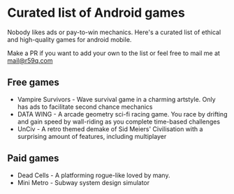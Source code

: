 # Curated list of Android games
Nobody likes ads or pay-to-win mechanics. Here's a curated list of ethical and high-quality games for android mobile. 

Make a PR if you want to add your own to the list or feel free to mail me at mail@r59q.com 

## Free games

- Vampire Survivors - Wave survival game in a charming artstyle. Only has ads to facilitate second chance mechanics
- DATA WING - A arcade geometry sci-fi racing game. You race by drifting and gain speed by wall-riding as you complete time-based challenges 
- UnCiv - A retro themed demake of Sid Meiers' Civilisation with a surprising amount of features, including multiplayer 
## Paid games

- Dead Cells - A platforming rogue-like loved by many. 
- Mini Metro - Subway system design simulator 